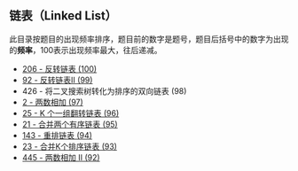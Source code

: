 ## 链表（Linked List）

此目录按题目的出现频率排序，题目前的数字是题号，题目后括号中的数字为出现的**频率**，100表示出现频率最大，往后递减。



- [206 - 反转链表  (100)](https://github.com/MagicalPiggy/leetcode/blob/master/easy/LinkedList/206%20-%20Reverse%20Linked%20List.md)
- [92 - 反转链表II (99)](https://github.com/MagicalPiggy/leetcode/blob/master/Medium/LinkedList/92%20-%20Reverse%20Linked%20List%20II.md)
- 426 - 将二叉搜索树转化为排序的双向链表 (98)
- [2 - 两数相加 (97)](https://github.com/MagicalPiggy/leetcode/blob/master/Medium/LinkedList/2%20-%20Add%20Two%20Numbers.md)
- [25 - K 个一组翻转链表 (96)](https://github.com/MagicalPiggy/leetcode/blob/master/Hard/LinkedList/25%20-%20Reverse%20Nodes%20in%20k-Group.md)
- [21 - 合并两个有序链表 (95)](https://github.com/MagicalPiggy/leetcode/blob/master/easy/LinkedList/21%20-%20Merge%20Two%20Sorted%20Lists.md)
- [143 - 重排链表 (94)](https://github.com/MagicalPiggy/leetcode/blob/master/Medium/LinkedList/143%20-%20Reorder%20List.md)
- [23 - 合并K个排序链表 (93)](https://github.com/MagicalPiggy/leetcode/blob/master/Hard/LinkedList/23%20-%20Merge%20k%20Sorted%20Lists.md)
- [445 - 两数相加 II (92)](https://github.com/MagicalPiggy/leetcode/blob/master/Medium/LinkedList/445%20-%20Add%20Two%20Numbers%20II.md)